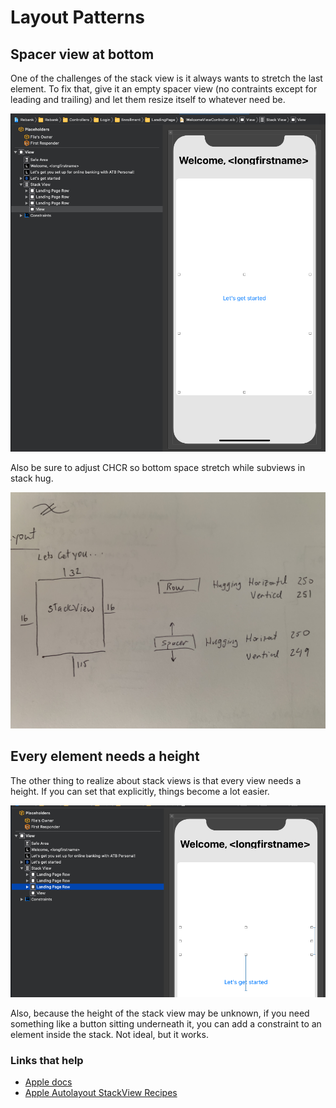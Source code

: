 # Layout Patterns

## Spacer view at bottom

One of the challenges of the stack view is it always wants to stretch the last element. To fix that, give it an empty spacer view (no contraints except for leading and trailing) and let them resize itself to whatever need be.

![](images/1.png)

Also be sure to adjust CHCR so bottom space stretch while subviews in stack hug.

![](images/3.png)

## Every element needs a height

The other thing to realize about stack views is that every view needs a height. If you can set that explicitly, things become a lot easier.

![](images/2.png)

Also, because the height of the stack view may be unknown, if you need something like a button sitting underneath it, you can add a constraint to an element inside the stack. Not ideal, but it works.

### Links that help

* [Apple docs](https://developer.apple.com/documentation/uikit/uistackview)
* [Apple Autolayout StackView Recipes](https://developer.apple.com/library/archive/documentation/UserExperience/Conceptual/AutolayoutPG/LayoutUsingStackViews.html#//apple_ref/doc/uid/TP40010853-CH11-SW1)
